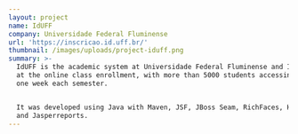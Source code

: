 ```yaml
---
layout: project
name: IdUFF
company: Universidade Federal Fluminense
url: 'https://inscricao.id.uff.br/'
thumbnail: /images/uploads/project-iduff.png
summary: >-
  IdUFF is the academic system at Universidade Federal Fluminense and I worked
  at the online class enrollment, with more than 5000 students accessing during
  one week each semester.


  It was developed using Java with Maven, JSF, JBoss Seam, RichFaces, Hibernate
  and Jasperreports.
---
```


